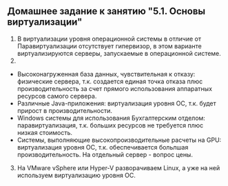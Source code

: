 ## Домашнее задание к занятию "5.1. Основы виртуализации"

1. В виртуализации уровня операционной системы в отличие от Паравиртуализации отсутствует гипервизор, в этом варианте виртуализируются серверы, запускаемые в операционной системе.
2. 
- Высоконагруженная база данных, чувствительная к отказу: физические сервера, т.к. создается единая точка отказа плюс производительность за счет прямого использования аппаратных ресурсов самого сервера.
- Различные Java-приложения: виртуализация уровня ОС, т.к. будет прирост в производительности.
- Windows системы для использования Бухгалтерским отделом: паравиртуализация, т.к. больших ресурсов не требуется плюс низкая стоимость.
- Системы, выполняющие высокопроизводительные расчеты на GPU: виртуализация уровня ОС, т.к. обеспечивается больлшая производительность. На отдельный сервер - вопрос цены.
3. На VMware vSphere или Hyper-V разворачиваем Linux, а уже на ней используем виртуализацию уровня ОС.